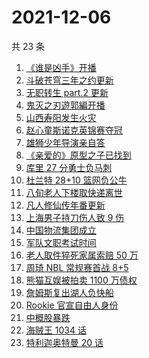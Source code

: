 # 2021-12-06

共 23 条

<!-- BEGIN -->
<!-- 最后更新时间 Mon Dec 06 2021 23:14:21 GMT+0800 (China Standard Time) -->

1. [《谁是凶手》开播](https://www.zhihu.com/search?q=谁是凶手)
1. [斗破苍穹三年之约更新](https://www.zhihu.com/search?q=斗破苍穹三年之约)
1. [无职转生 part.2 更新](https://www.zhihu.com/search?q=无职转生)
1. [鬼灭之刃遊郭編开播](https://www.zhihu.com/search?q=鬼灭之刃)
1. [山西寿阳发生火灾](https://www.zhihu.com/search?q=寿阳火灾)
1. [赵心童斯诺克英锦赛夺冠](https://www.zhihu.com/search?q=赵心童)
1. [雄狮少年导演亲自答](https://www.zhihu.com/search?q=雄狮少年)
1. [《亲爱的》原型之子已找到](https://www.zhihu.com/search?q=孙海洋儿子)
1. [库里 27 分勇士负马刺](https://www.zhihu.com/search?q=勇士)
1. [杜兰特 28+10 篮网负公牛](https://www.zhihu.com/search?q=篮网)
1. [八旬老人下楼取快递离世](https://www.zhihu.com/search?q=重庆老人)
1. [凡人修仙传年番更新](https://www.zhihu.com/search?q=凡人修仙传)
1. [上海男子持刀伤人致 9 伤](https://www.zhihu.com/search?q=上海持刀伤人)
1. [中国物流集团成立](https://www.zhihu.com/search?q=中国物流集团)
1. [军队文职考试时间](https://www.zhihu.com/search?q=军队文职考试)
1. [老人取件猝死家属索赔 50 万](https://www.zhihu.com/search?q=老人取件猝死)
1. [周琦 NBL 常规赛首战 8+5](https://www.zhihu.com/search?q=周琦)
1. [熊猫互娱被拍卖 1100 万债权](https://www.zhihu.com/search?q=熊猫互娱)
1. [詹姆斯复出湖人负快船](https://www.zhihu.com/search?q=湖人)
1. [Rookie 官宣自由人身份](https://www.zhihu.com/search?q=Rookie)
1. [中概股暴跌](https://www.zhihu.com/search?q=中概股)
1. [海贼王 1034 话](https://www.zhihu.com/search?q=海贼王)
1. [特利迦奥特曼 20 话](https://www.zhihu.com/search?q=特利迦奥特曼)

<!-- END -->
